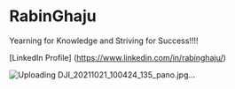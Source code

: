# RabinGhaju

Yearning for Knowledge and Striving for Success!!!!

[LinkedIn Profile] (https://www.linkedin.com/in/rabinghaju/)

![Uploading DJI_20211021_100424_135_pano.jpg…]()
